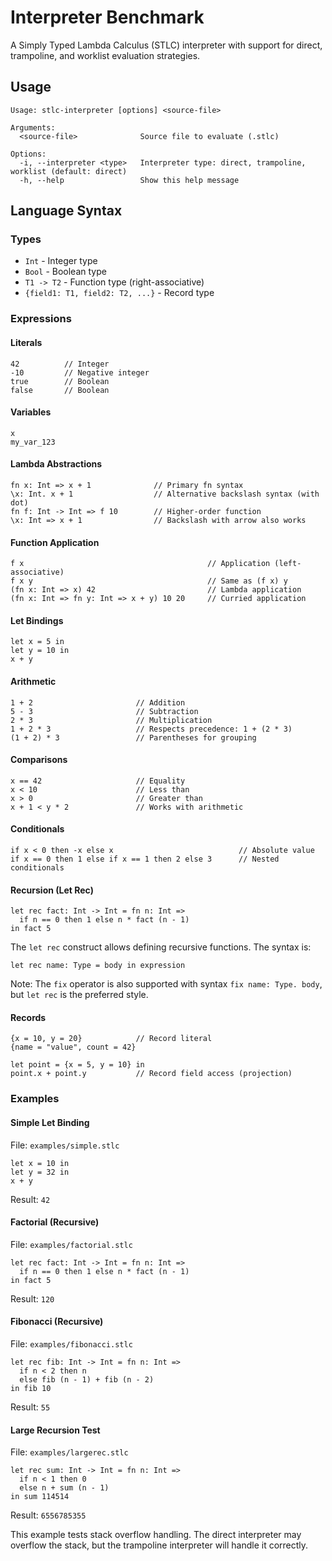 # Interpreter Benchmark

A Simply Typed Lambda Calculus (STLC) interpreter with support for direct, trampoline, and worklist evaluation strategies. 

## Usage

```
Usage: stlc-interpreter [options] <source-file>

Arguments:
  <source-file>              Source file to evaluate (.stlc)

Options:
  -i, --interpreter <type>   Interpreter type: direct, trampoline, worklist (default: direct)
  -h, --help                 Show this help message
```

## Language Syntax

### Types
- `Int` - Integer type
- `Bool` - Boolean type
- `T1 -> T2` - Function type (right-associative)
- `{field1: T1, field2: T2, ...}` - Record type

### Expressions

#### Literals
```
42          // Integer
-10         // Negative integer
true        // Boolean
false       // Boolean
```

#### Variables
```
x
my_var_123
```

#### Lambda Abstractions
```
fn x: Int => x + 1              // Primary fn syntax
\x: Int. x + 1                  // Alternative backslash syntax (with dot)
fn f: Int -> Int => f 10        // Higher-order function
\x: Int => x + 1                // Backslash with arrow also works
```

#### Function Application
```
f x                                         // Application (left-associative)
f x y                                       // Same as (f x) y
(fn x: Int => x) 42                         // Lambda application
(fn x: Int => fn y: Int => x + y) 10 20     // Curried application
```

#### Let Bindings
```
let x = 5 in
let y = 10 in
x + y
```

#### Arithmetic
```
1 + 2                       // Addition
5 - 3                       // Subtraction
2 * 3                       // Multiplication
1 + 2 * 3                   // Respects precedence: 1 + (2 * 3)
(1 + 2) * 3                 // Parentheses for grouping
```

#### Comparisons
```
x == 42                     // Equality
x < 10                      // Less than
x > 0                       // Greater than
x + 1 < y * 2               // Works with arithmetic
```

#### Conditionals
```
if x < 0 then -x else x                            // Absolute value
if x == 0 then 1 else if x == 1 then 2 else 3      // Nested conditionals
```

#### Recursion (Let Rec)
```
let rec fact: Int -> Int = fn n: Int =>
  if n == 0 then 1 else n * fact (n - 1)
in fact 5
```

The `let rec` construct allows defining recursive functions. The syntax is:
```
let rec name: Type = body in expression
```

Note: The `fix` operator is also supported with syntax `fix name: Type. body`, but `let rec` is the preferred style.

#### Records
```
{x = 10, y = 20}            // Record literal
{name = "value", count = 42}

let point = {x = 5, y = 10} in
point.x + point.y           // Record field access (projection)
```

### Examples

#### Simple Let Binding

File: `examples/simple.stlc`
```
let x = 10 in
let y = 32 in
x + y
```
Result: `42`

#### Factorial (Recursive)

File: `examples/factorial.stlc`
```
let rec fact: Int -> Int = fn n: Int =>
  if n == 0 then 1 else n * fact (n - 1)
in fact 5
```
Result: `120`

#### Fibonacci (Recursive)

File: `examples/fibonacci.stlc`
```
let rec fib: Int -> Int = fn n: Int =>
  if n < 2 then n
  else fib (n - 1) + fib (n - 2)
in fib 10
```
Result: `55`

#### Large Recursion Test

File: `examples/largerec.stlc`
```
let rec sum: Int -> Int = fn n: Int =>
  if n < 1 then 0
  else n + sum (n - 1)
in sum 114514
```
Result: `6556785355`

This example tests stack overflow handling. The direct interpreter may overflow the stack, but the trampoline interpreter will handle it correctly.
